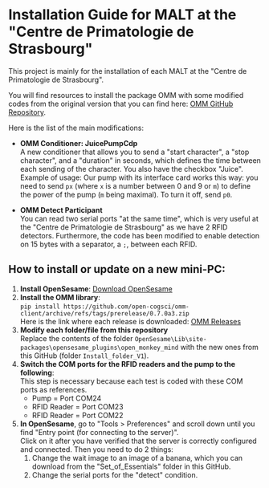 # Installation Guide for MALT at the "Centre de Primatologie de Strasbourg"

This project is mainly for the installation of each MALT at the "Centre de Primatologie de Strasbourg".

You will find resources to install the package OMM with some modified codes from the original version that you can find here: [OMM GitHub Repository](https://github.com/open-cogsci/omm-client).

Here is the list of the main modifications:

- **OMM Conditioner: JuicePumpCdp**  
  A new conditioner that allows you to send a "start character", a "stop character", and a "duration" in seconds, which defines the time between each sending of the character. You also have the checkbox "Juice".  
  Example of usage: Our pump with its interface card works this way: you need to send `px` (where `x` is a number between 0 and 9 or `m`) to define the power of the pump (`m` being maximal). To turn it off, send `p0`.

- **OMM Detect Participant**  
  You can read two serial ports "at the same time", which is very useful at the "Centre de Primatologie de Strasbourg" as we have 2 RFID detectors. Furthermore, the code has been modified to enable detection on 15 bytes with a separator, a `;`, between each RFID.

## How to install or update on a new mini-PC:

1) **Install OpenSesame**: [Download OpenSesame](https://osdoc.cogsci.nl/4.0/download/#windows)  
2) **Install the OMM library**:  
   `pip install https://github.com/open-cogsci/omm-client/archive/refs/tags/prerelease/0.7.0a3.zip`  
   Here is the link where each release is downloaded: [OMM Releases](https://github.com/open-cogsci/omm-client/releases/tag/prerelease%2F0.7.0a3)  
3) **Modify each folder/file from this repository**  
   Replace the contents of the folder `OpenSesame\Lib\site-packages\opensesame_plugins\open_monkey_mind` with the new ones from this GitHub (folder `Install_folder_V1`).
4) **Switch the COM ports for the RFID readers and the pump to the following**:  
   This step is necessary because each test is coded with these COM ports as references.  
   - Pump = Port COM24  
   - RFID Reader = Port COM23  
   - RFID Reader = Port COM22  
5) **In OpenSesame**, go to "Tools > Preferences" and scroll down until you find "Entry point (for connecting to the server)".  
   Click on it after you have verified that the server is correctly configured and connected. Then you need to do 2 things:
   1. Change the wait image to an image of a banana, which you can download from the "Set_of_Essentials" folder in this GitHub.
   2. Change the serial ports for the "detect" condition.
